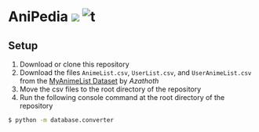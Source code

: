 # AniPedia [![](https://img.shields.io/badge/python-3.9+-blue.svg)](https://www.python.org/downloads/) ![t](https://img.shields.io/badge/status-unstable-red.svg)

## Setup
1. Download or clone this repository
2. Download the files `AnimeList.csv`, `UserList.csv`, and `UserAnimeList.csv` from the [MyAnimeList Dataset](https://www.kaggle.com/azathoth42/myanimelist) by *Azathoth*
3. Move the csv files to the root directory of the repository
4. Run the following console command at the root directory of the repository

```sh
$ python -m database.converter
```
